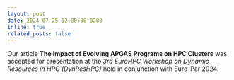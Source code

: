 ```yaml
---
layout: post
date: 2024-07-25 12:00:00-0200
inline: true
related_posts: false
---
```


Our article **The Impact of Evolving APGAS Programs on HPC Clusters** was accepted for presentation at the *3rd EuroHPC Workshop on Dynamic Resources in HPC
(DynResHPC)* held in conjunction with Euro-Par 2024.
